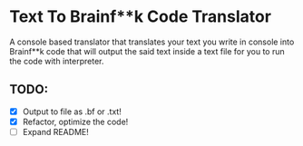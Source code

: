 # Text To Brainf**k Code Translator

A console based translator that translates your text you write in console into Brainf**k code that will output the said text inside a text file for you to run the code with interpreter.

## TODO:

- [X] Output to file as .bf or .txt!
- [X] Refactor, optimize the code!
- [ ] Expand README!
